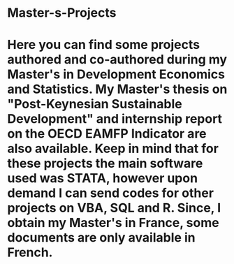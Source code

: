 # Master-s-Projects
# Here you can find some projects authored and co-authored during my Master's in Development Economics and Statistics. My Master's thesis on "Post-Keynesian Sustainable Development" and internship report on the OECD EAMFP Indicator are also available. Keep in mind that for these projects the main software used was STATA, however upon demand I can send codes for other projects on VBA, SQL and R. Since, I obtain my Master's in France, some documents are only available in French.
